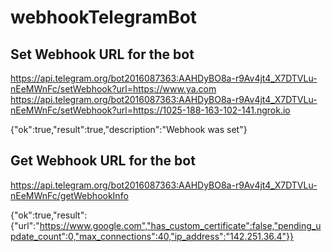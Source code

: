 # webhookTelegramBot

## Set Webhook URL for the bot

https://api.telegram.org/bot2016087363:AAHDyBO8a-r9Av4jt4_X7DTVLu-nEeMWnFc/setWebhook?url=https://www.ya.com
https://api.telegram.org/bot2016087363:AAHDyBO8a-r9Av4jt4_X7DTVLu-nEeMWnFc/setWebhook?url=https://1025-188-163-102-141.ngrok.io

{"ok":true,"result":true,"description":"Webhook was set"}

## Get Webhook URL for the bot

https://api.telegram.org/bot2016087363:AAHDyBO8a-r9Av4jt4_X7DTVLu-nEeMWnFc/getWebhookInfo

{"ok":true,"result":{"url":"https://www.google.com","has_custom_certificate":false,"pending_update_count":0,"max_connections":40,"ip_address":"142.251.36.4"}}

